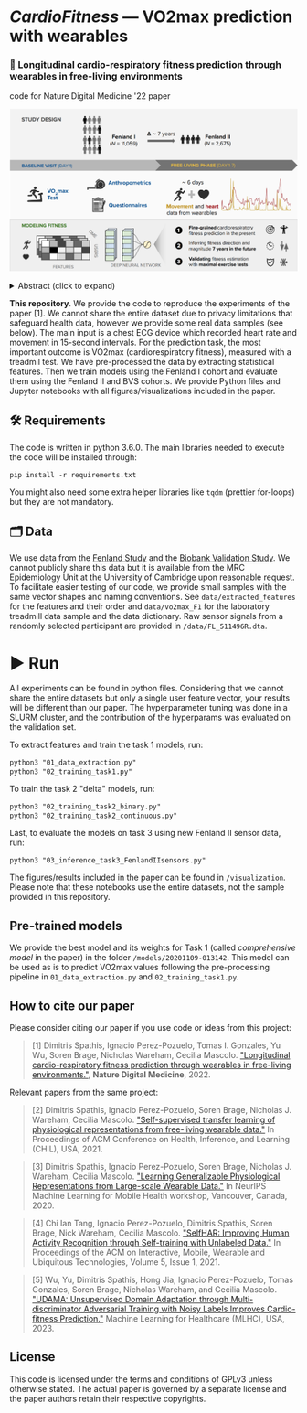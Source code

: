# _CardioFitness_ — VO2max prediction with wearables

### 📖 Longitudinal cardio-respiratory fitness prediction through wearables in free-living environments 
code for Nature Digital Medicine '22 paper


![header image](https://github.com/sdimi/cardiofitness/blob/main/data/study_overview.png)


<details><summary>Abstract (click to expand)</summary>
<p>

Cardiorespiratory fitness is an established predictor of metabolic disease and mortality. Fitness is directly measured as maximal oxygen consumption (VO2max), or indirectly assessed using heart rate responses to standard exercise tests. However, such testing is costly and burdensome because it requires specialized equipment such as treadmills and oxygen masks, limiting its utility. Modern wearables capture dynamic real-world data which could improve fitness prediction. In this work, we design algorithms and models that convert raw wearable sensor data into cardiorespiratory fitness estimates. We validate these estimates' ability to capture fitness profiles in free-living conditions using the Fenland Study (N=11,059), along with its longitudinal cohort (N=2,675), and a third external cohort using the UK Biobank Validation Study (N=181) who underwent maximal VO2max testing, the gold standard measurement of fitness. Our results show that the combination of wearables and other biomarkers as inputs to neural networks yields a strong correlation to ground truth in a holdout sample (r = 0.82, 95CI 0.80-0.83), outperforming other approaches and models and detects fitness change over time (e.g., after 7 years). We also show how the model's latent space can be used for fitness-aware patient subtyping paving the way to scalable interventions and personalized trial recruitment. These results demonstrate the value of wearables for fitness estimation that today can be measured only with laboratory tests.

</p>
</details>

**This repository**. We provide the code to reproduce the experiments of the paper [1]. We cannot share the entire dataset due to privacy limitations that safeguard health data, however we provide some real data samples (see below). The main input is a chest ECG device which recorded heart rate and movement in 15-second intervals. For the prediction task, the most important outcome is VO2max (cardiorespiratory fitness), measured with a treadmil test. We have pre-processed the data by extracting statistical features. Then we train models using the Fenland I cohort and evaluate them using the Fenland II and BVS cohorts. We provide Python files and Jupyter notebooks with all figures/visualizations included in the paper.

## 🛠️ Requirements
The code is written in python 3.6.0. The main libraries needed to execute the code will be installed through:

    pip install -r requirements.txt
    
You might also need some extra helper libraries like `tqdm` (prettier for-loops) but they are not mandatory.

## 🗂️ Data 
We use data from the [Fenland Study](https://www.mrc-epid.cam.ac.uk/research/studies/fenland/) and the [Biobank Validation Study](https://www.mrc-epid.cam.ac.uk/research/studies/uk-biobank-validation/). We cannot publicly share this data but it is available from the MRC Epidemiology Unit at the University of Cambridge upon reasonable request. To facilitate easier testing of our code, we provide small samples with the same vector shapes and naming conventions. See ``data/extracted_features`` for the features and their order and ``data/vo2max_F1`` for the laboratory treadmill data sample and the data dictionary. Raw sensor signals from a randomly selected participant are provided in ``/data/FL_511496R.dta``.

 
# ▶️ Run
All experiments can be found in python files. Considering that we cannot share the entire datasets but only a single user feature vector, your results will be different than our paper. The hyperparameter tuning was done in a SLURM cluster, and the contribution of the hyperparams was evaluated on the validation set. 

To extract features and train the task 1 models, run: 

    python3 "01_data_extraction.py"
    python3 "02_training_task1.py"
    
To train the task 2 "delta" models, run:

    python3 "02_training_task2_binary.py"
    python3 "02_training_task2_continuous.py"

Last, to evaluate the models on task 3 using new Fenland II sensor data, run:

    python3 "03_inference_task3_FenlandIIsensors.py"

The figures/results included in the paper can be found in ``/visualization``. Please note that these notebooks use the entire datasets, not the sample provided in this repository.

## Pre-trained models

We provide the best model and its weights for Task 1 (called _comprehensive model_ in the paper) in the folder ``/models/20201109-013142``. This model can be used as is to predict VO2max values following the pre-processing pipeline in ``01_data_extraction.py`` and ``02_training_task1.py``.

## How to cite our paper 

Please consider citing our paper if you use code or ideas from this project:

> [1]  Dimitris Spathis, Ignacio Perez-Pozuelo, Tomas I. Gonzales, Yu Wu, Soren Brage, Nicholas Wareham, Cecilia Mascolo. ["Longitudinal cardio-respiratory fitness prediction through wearables in free-living environments."](https://doi.org/jpcc), **Nature Digital Medicine**, 2022.

Relevant papers from the same project:

> [2]  Dimitris Spathis, Ignacio Perez-Pozuelo, Soren Brage, Nicholas J. Wareham, Cecilia Mascolo. ["Self-supervised transfer learning of physiological representations from free-living wearable data."](https://dl.acm.org/doi/10.1145/3450439.3451863) In Proceedings of ACM Conference on Health, Inference, and Learning (CHIL), USA, 2021.

> [3] Dimitris Spathis, Ignacio Perez-Pozuelo, Soren Brage, Nicholas J. Wareham, Cecilia Mascolo. ["Learning Generalizable Physiological Representations from Large-scale Wearable Data."](https://arxiv.org/pdf/2011.04601.pdf) In NeurIPS Machine Learning for Mobile Health workshop, Vancouver, Canada, 2020.

> [4] Chi Ian Tang, Ignacio Perez-Pozuelo, Dimitris Spathis, Soren Brage, Nick Wareham, Cecilia Mascolo. ["SelfHAR: Improving Human Activity Recognition through Self-training with Unlabeled Data."](https://dl.acm.org/doi/10.1145/3448112) In Proceedings of the ACM on Interactive, Mobile, Wearable and Ubiquitous Technologies, Volume 5, Issue 1, 2021.

> [5] Wu, Yu, Dimitris Spathis, Hong Jia, Ignacio Perez-Pozuelo, Tomas Gonzales, Soren Brage, Nicholas Wareham, and Cecilia Mascolo. ["UDAMA: Unsupervised Domain Adaptation through Multi-discriminator Adversarial Training with Noisy Labels Improves Cardio-fitness Prediction."](https://www.mlforhc.org/s/ID136_Research-Paper_2023.pdf) Machine Learning for Healthcare (MLHC), USA, 2023.

## License

This code is licensed under the terms and conditions of GPLv3 unless otherwise stated. The actual paper is governed by a separate license and the paper authors retain their respective copyrights.




